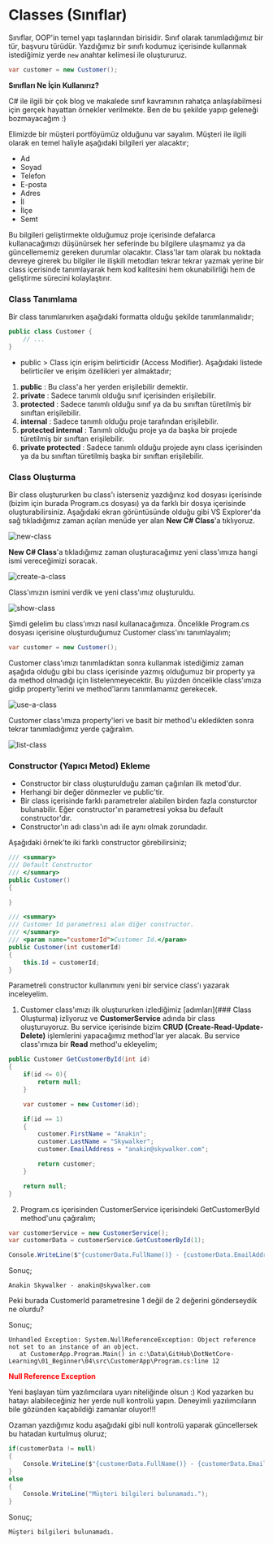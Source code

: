 # Classes (Sınıflar)

Sınıflar, OOP'in temel yapı taşlarından birisidir. Sınıf olarak tanımladığımız bir tür, başvuru türüdür. Yazdığımız bir sınıfı kodumuz içerisinde kullanmak istediğimiz yerde `new` anahtar kelimesi ile oluştururuz.

``` csharp
var customer = new Customer();
```

<strong>Sınıfları Ne İçin Kullanırız?</strong>

C# ile ilgili bir çok blog ve makalede sınıf kavramının rahatça anlaşılabilmesi için gerçek hayattan örnekler verilmekte. Ben de bu şekilde yapıp 
geleneği bozmayacağım :)

Elimizde bir müşteri portföyümüz olduğunu var sayalım. Müşteri ile ilgili olarak en temel haliyle aşağıdaki bilgileri yer alacaktır;

- Ad
- Soyad
- Telefon
- E-posta
- Adres
- İl
- İlçe
- Semt

Bu bilgileri geliştirmekte olduğumuz proje içerisinde defalarca kullanacağımızı düşünürsek her seferinde bu bilgilere ulaşmamız ya da güncellememiz gereken durumlar olacaktır. Class'lar tam olarak bu noktada devreye girerek bu bilgiler ile ilişkili metodları tekrar tekrar yazmak yerine bir class içerisinde tanımlayarak hem kod kalitesini hem okunabilirliği hem de geliştirme sürecini kolaylaştırır.

### Class Tanımlama

Bir class tanımlanırken aşağıdaki formatta olduğu şekilde tanımlanmalıdır;

``` csharp
public class Customer {
    // ...
}
```

- public > Class için erişim belirticidir (Access Modifier). Aşağıdaki listede belirticiler ve erişim özellikleri yer almaktadır;

1. <strong>public</strong> : Bu class'a her yerden erişilebilir demektir.
2. <strong>private</strong> : Sadece tanımlı olduğu sınıf içerisinden erişilebilir.
3. <strong>protected</strong> : Sadece tanımlı olduğu sınıf ya da bu sınıftan türetilmiş bir sınıftan erişilebilir.
4. <strong>internal</strong> : Sadece tanımlı olduğu proje tarafından erişilebilir.
5. <strong>protected internal</strong> : Tanımlı olduğu proje ya da başka bir projede türetilmiş bir sınıftan erişilebilir.
6. <strong>private protected</strong> : Sadece tanımlı olduğu projede aynı class içerisinden ya da bu sınıftan türetilmiş başka bir sınıftan erişilebilir.

### Class Oluşturma

Bir class oluştururken bu class'ı isterseniz yazdığınız kod dosyası içerisinde (bizim için burada Program.cs dosyası) ya da farklı bir dosya içerisinde oluşturabilirsiniz. Aşağıdaki ekran görüntüsünde olduğu gibi VS Explorer'da sağ tıkladığımız zaman açılan menüde yer alan <strong>New C# Class</strong>'a tıklıyoruz.

![new-class](https://user-images.githubusercontent.com/19264860/66589585-80806d00-eb97-11e9-8802-56abb46aae40.png)

<strong>New C# Class</strong>'a tıkladığımız zaman oluşturacağımız yeni class'ımıza hangi ismi vereceğimizi soracak.

![create-a-class](https://user-images.githubusercontent.com/19264860/66589589-824a3080-eb97-11e9-9696-21a28df0588a.png)

Class'ımızın ismini verdik ve yeni class'ımız oluşturuldu.

![show-class](https://user-images.githubusercontent.com/19264860/66589590-8413f400-eb97-11e9-8e6d-e0a434ea0bb3.png)

Şimdi gelelim bu class'ımızı nasıl kullanacağımıza.
Öncelikle Program.cs dosyası içerisine oluşturduğumuz Customer class'ını tanımlayalım;

``` csharp
var customer = new Customer();
```

Customer class'ımızı tanımladıktan sonra kullanmak istediğimiz zaman aşağıda olduğu gibi bu class içerisinde yazmış olduğumuz bir property ya da method olmadığı için listelenmeyecektir. Bu yüzden öncelikle class'ımıza gidip property'lerini ve method'larını tanımlamamız gerekecek.

![use-a-class](https://user-images.githubusercontent.com/19264860/66590491-92fba600-eb99-11e9-8393-82f0a1b3ef3e.png)

Customer class'ımıza property'leri ve basit bir method'u ekledikten sonra tekrar tanımladığımız yerde çağıralım.

![list-class](https://user-images.githubusercontent.com/19264860/66659003-47a1d000-ec4b-11e9-9fc8-65bbbd293b21.png)

### Constructor (Yapıcı Metod) Ekleme

- Constructor bir class oluşturulduğu zaman çağırılan ilk metod'dur.
- Herhangi bir değer dönmezler ve public'tir.
- Bir class içerisinde farklı parametreler alabilen birden fazla consturctor bulunabilir. Eğer constructor'ın parametresi yoksa bu default constructor'dır.
- Constructor'ın adı class'ın adı ile aynı olmak zorundadır.

Aşağıdaki örnek'te iki farklı constructor görebilirsiniz;

``` csharp
/// <summary>
/// Default Constructor
/// </summary>
public Customer()
{

}

/// <summary>
/// Customer Id parametresi alan diğer constructor.
/// </summary>
/// <param name="customerId">Customer Id.</param>
public Customer(int customerId)
{
    this.Id = customerId;
}
```

Parametreli constructor kullanımını yeni bir service class'ı yazarak inceleyelim.

1. Customer class'ımızı ilk oluştururken izlediğimiz [adımları](### Class Oluşturma) izliyoruz ve <strong>CustomerService</strong> adında bir class oluşturuyoruz. Bu service içerisinde bizim <strong>CRUD (Create-Read-Update-Delete)</strong> işlemlerini yapacağımız method'lar yer alacak. Bu service class'ımıza bir <strong>Read</strong> method'u ekleyelim;

``` csharp
public Customer GetCustomerById(int id)
{
    if(id <= 0){
        return null;
    }

    var customer = new Customer(id);

    if(id == 1)
    {
        customer.FirstName = "Anakin";
        customer.LastName = "Skywalker";
        customer.EmailAddress = "anakin@skywalker.com";

        return customer;
    }

    return null;
}
```

2. Program.cs içerisinden CustomerService içerisindeki GetCustomerById method'unu çağıralım;

``` csharp
var customerService = new CustomerService();
var customerData = customerService.GetCustomerById(1);

Console.WriteLine($"{customerData.FullName()} - {customerData.EmailAddress}");
```

Sonuç;

``` console
Anakin Skywalker - anakin@skywalker.com
```

Peki burada CustomerId parametresine 1 değil de 2 değerini gönderseydik ne olurdu?

Sonuç;

``` console
Unhandled Exception: System.NullReferenceException: Object reference not set to an instance of an object.
   at CustomerApp.Program.Main() in c:\Data\GitHub\DotNetCore-Learning\01_Beginner\04\src\CustomerApp\Program.cs:line 12
```

<strong><span style="color:red">Null Reference Exception</span></strong>

Yeni başlayan tüm yazılımcılara uyarı niteliğinde olsun :) Kod yazarken bu hatayı alabileceğiniz her yerde null kontrolü yapın. Deneyimli yazılımcıların bile gözünden kaçabildiği zamanlar oluyor!!!

Ozaman yazdığımız kodu aşağıdaki gibi null kontrolü yaparak güncellersek bu hatadan kurtulmuş oluruz;

``` csharp
if(customerData != null)
{
    Console.WriteLine($"{customerData.FullName()} - {customerData.EmailAddress}");
}
else
{
    Console.WriteLine("Müşteri bilgileri bulunamadı.");
}
```

Sonuç;

``` console
Müşteri bilgileri bulunamadı.
```